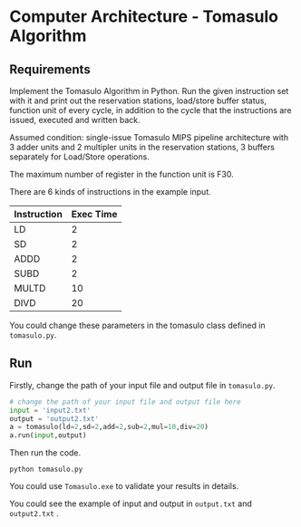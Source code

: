 # Computer Architecture - Tomasulo Algorithm

## Requirements

Implement the Tomasulo Algorithm in Python. Run the given instruction set with it and print out the reservation stations, load/store buffer status, function unit of every cycle, in addition to the cycle  that the instructions are issued, executed and written back.

Assumed condition: single-issue Tomasulo MIPS pipeline architecture with 3 adder units and 2 multipler units in the reservation stations, 3 buffers separately for Load/Store operations.

The maximum number of register in the function unit is F30.

There are 6 kinds of instructions in the example input.

| Instruction | Exec Time |
| ----------- | --------- |
| LD          | 2         |
| SD          | 2         |
| ADDD        | 2         |
| SUBD        | 2         |
| MULTD       | 10        |
| DIVD        | 20        |

You could change these parameters in the tomasulo class defined in `tomasulo.py`.



## Run

Firstly, change the path of your input file and output file in `tomasulo.py`.

```python
# change the path of your input file and output file here
input = 'input2.txt'
output = 'output2.txt'
a = tomasulo(ld=2,sd=2,add=2,sub=2,mul=10,div=20)
a.run(input,output)
```

Then run the code.

```shell
python tomasulo.py
```

You could use `Tomasulo.exe` to validate your results in details.

You could see the example of input and output in  `output.txt` and `output2.txt` .
